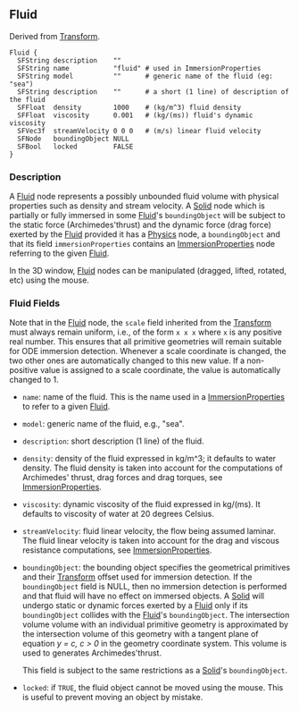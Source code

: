 ## Fluid

Derived from [Transform](transform.md).

```
Fluid {
  SFString description    ""
  SFString name           "fluid" # used in ImmersionProperties
  SFString model          ""      # generic name of the fluid (eg: "sea")
  SFString description    ""      # a short (1 line) of description of the fluid
  SFFloat  density        1000    # (kg/m^3) fluid density
  SFFloat  viscosity      0.001   # (kg/(ms)) fluid's dynamic viscosity
  SFVec3f  streamVelocity 0 0 0   # (m/s) linear fluid velocity
  SFNode   boundingObject NULL
  SFBool   locked         FALSE
}
```

### Description

A [Fluid](#fluid) node represents a possibly unbounded fluid volume with
physical properties such as density and stream velocity. A [Solid](solid.md)
node which is partially or fully immersed in some [Fluid](#fluid)'s
`boundingObject` will be subject to the static force (Archimedes'thrust) and the
dynamic force (drag force) exerted by the [Fluid](#fluid) provided it has a
[Physics](physics.md) node, a `boundingObject` and that its field
`immersionProperties` contains an [ImmersionProperties](immersionproperties.md)
node referring to the given [Fluid](#fluid).

In the 3D window, [Fluid](#fluid) nodes can be manipulated (dragged, lifted,
rotated, etc) using the mouse.

### Fluid Fields

Note that in the [Fluid](#fluid) node, the `scale` field inherited from the
[Transform](transform.md) must always remain uniform, i.e., of the form `x x x`
where `x` is any positive real number. This ensures that all primitive
geometries will remain suitable for ODE immersion detection. Whenever a scale
coordinate is changed, the two other ones are automatically changed to this new
value. If a non-positive value is assigned to a scale coordinate, the value is
automatically changed to 1.

- `name`: name of the fluid. This is the name used in a
[ImmersionProperties](immersionproperties.md) to refer to a given
[Fluid](#fluid).

- `model`: generic name of the fluid, e.g., "sea".

- `description`: short description (1 line) of the fluid.

- `density`: density of the fluid expressed in kg/m^3; it defaults to water
density. The fluid density is taken into account for the computations of
Archimedes' thrust, drag forces and drag torques, see
[ImmersionProperties](immersionproperties.md).

- `viscosity`: dynamic viscosity of the fluid expressed in kg/(ms). It defaults to
viscosity of water at 20 degrees Celsius.

- `streamVelocity`: fluid linear velocity, the flow being assumed laminar. The
fluid linear velocity is taken into account for the drag and viscous resistance
computations, see [ImmersionProperties](immersionproperties.md).

- `boundingObject`: the bounding object specifies the geometrical primitives and
their [Transform](transform.md) offset used for immersion detection. If the
`boundingObject` field is NULL, then no immersion detection is performed and
that fluid will have no effect on immersed objects. A [Solid](solid.md) will
undergo static or dynamic forces exerted by a [Fluid](#fluid) only if its
`boundingObject` collides with the [Fluid](#fluid)'s `boundingObject`. The
intersection volume volume with an individual primitive geometry is approximated
by the intersection volume of this geometry with a tangent plane of equation *y
= c, c > 0* in the geometry coordinate system. This volume is used to generates
Archimedes'thrust.

    This field is subject to the same restrictions as a [Solid](solid.md)'s
    `boundingObject`.

- `locked`: if `TRUE`, the fluid object cannot be moved using the mouse. This is
useful to prevent moving an object by mistake.
